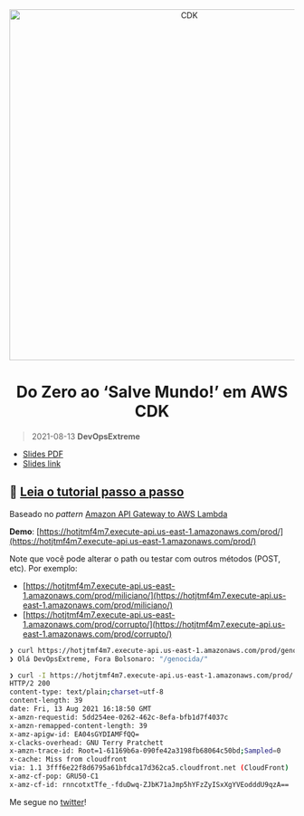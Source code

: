 <div align="center">

<img src="https://d2908q01vomqb2.cloudfront.net/7719a1c782a1ba91c031a682a0a2f8658209adbf/2021/01/15/cdk-logo6-1260x476.png" alt="CDK" width="620" />

# Do Zero ao ‘Salve Mundo!’ em AWS CDK
  
</div>

> 2021-08-13 **DevOpsExtreme**

- [Slides PDF](./slides.pdf)
- [Slides link](https://docs.google.com/presentation/d/e/2PACX-1vQBxiBp89KqWWfvlMHoDqMjbyq638D6-rH0jYPo212N9lNh5ACo4xp380Wd1H83A6M1y-z50WBt4APx/pub)

## 🌟 [Leia o tutorial passo a passo](https://ibrahimcesar.cloud/blog/do-zero-ao-salve-mundo-em-aws-cdk-cloud-development-kit/)

Baseado no _pattern_ [Amazon API Gateway to AWS Lambda](https://serverlessland.com/patterns/apigw-lambda-cdk)

**Demo**: [https://hotjtmf4m7.execute-api.us-east-1.amazonaws.com/prod/](https://hotjtmf4m7.execute-api.us-east-1.amazonaws.com/prod/)

Note que você pode alterar o path ou testar com outros métodos (POST, etc). Por exemplo:

- [https://hotjtmf4m7.execute-api.us-east-1.amazonaws.com/prod/miliciano/](https://hotjtmf4m7.execute-api.us-east-1.amazonaws.com/prod/miliciano/)
- [https://hotjtmf4m7.execute-api.us-east-1.amazonaws.com/prod/corrupto/](https://hotjtmf4m7.execute-api.us-east-1.amazonaws.com/prod/corrupto/)

```bash
❯ curl https://hotjtmf4m7.execute-api.us-east-1.amazonaws.com/prod/genocida/
❯ Olá DevOpsExtreme, Fora Bolsonaro: "/genocida/"

❯ curl -I https://hotjtmf4m7.execute-api.us-east-1.amazonaws.com/prod/
HTTP/2 200
content-type: text/plain;charset=utf-8
content-length: 39
date: Fri, 13 Aug 2021 16:18:50 GMT
x-amzn-requestid: 5dd254ee-0262-462c-8efa-bfb1d7f4037c
x-amzn-remapped-content-length: 39
x-amz-apigw-id: EA04sGYDIAMFfQQ=
x-clacks-overhead: GNU Terry Pratchett
x-amzn-trace-id: Root=1-61169b6a-090fe42a3198fb68064c50bd;Sampled=0
x-cache: Miss from cloudfront
via: 1.1 3fff6e22f8d6795a61bfdca17d362ca5.cloudfront.net (CloudFront)
x-amz-cf-pop: GRU50-C1
x-amz-cf-id: rnncotxtTfe_-fduDwq-ZJbK71aJmp5hYFzZyISxXgYVEodddU9qzA==
```

Me segue no [twitter](https://twitter.com/ibrahimcesar)!
